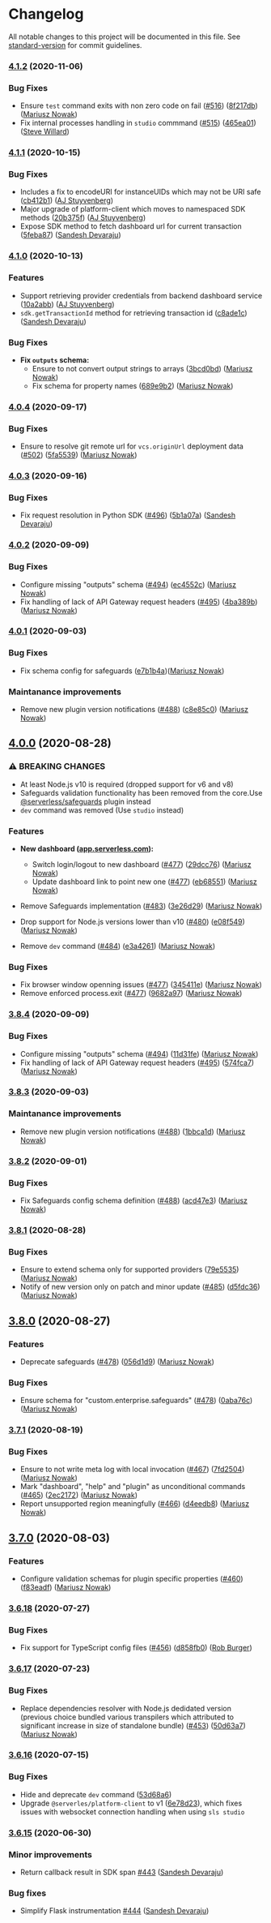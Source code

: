 # Changelog

All notable changes to this project will be documented in this file. See [standard-version](https://github.com/conventional-changelog/standard-version) for commit guidelines.

### [4.1.2](https://github.com/serverless/enterprise-plugin/compare/v4.1.1...v4.1.2) (2020-11-06)

### Bug Fixes

- Ensure `test` command exits with non zero code on fail ([#516](https://github.com/serverless/enterprise-plugin/issues/516)) ([8f217db](https://github.com/serverless/enterprise-plugin/commit/8f217dbbeab0e982b2b9ed17ff8f62911fd92f0a)) ([Mariusz Nowak](https://github.com/medikoo))
- Fix internal processes handling in `studio` commmand ([#515](https://github.com/serverless/enterprise-plugin/issues/515)) ([465ea01](https://github.com/serverless/enterprise-plugin/commit/465ea0141ca6ba621c8fe7452b1c3963e39735be)) ([Steve Willard](https://github.com/stevewillard))

### [4.1.1](https://github.com/serverless/enterprise-plugin/compare/v4.1.0...v4.1.1) (2020-10-15)

### Bug Fixes

- Includes a fix to encodeURI for instanceUIDs which may not be URI safe ([cb412b1](https://github.com/serverless/enterprise-plugin/commit/cb412b11f217772453679be57f3e29885af7762c)) ([AJ Stuyvenberg](https://github.com/astuyve))
- Major upgrade of platform-client which moves to namespaced SDK methods ([20b375f](https://github.com/serverless/enterprise-plugin/commit/20b375fd9ef935cf4aab44bff84d7daaeaa55f00)) ([AJ Stuyvenberg](https://github.com/astuyve))
- Expose SDK method to fetch dashboard url for current transaction ([5feba87](https://github.com/serverless/enterprise-plugin/commit/5feba8703eed6e41a76d9085135928bad91f7765)) ([Sandesh Devaraju](https://github.com/scouredimage))

### [4.1.0](https://github.com/serverless/enterprise-plugin/compare/v4.0.4...v4.1.0) (2020-10-13)

### Features

- Support retrieving provider credentials from backend dashboard service ([10a2abb](https://github.com/serverless/enterprise-plugin/commit/10a2abb23a198352171055f6a181ae5494f06e27)) ([AJ Stuyvenberg](https://github.com/astuyve))
- `sdk.getTransactionId` method for retrieving transaction id ([c8ade1c](https://github.com/serverless/enterprise-plugin/commit/c8ade1cdc8c8736de907207c55e9988114cec671)) ([Sandesh Devaraju](https://github.com/scouredimage))

### Bug Fixes

- **Fix `outputs` schema:**
  - Ensure to not convert output strings to arrays ([3bcd0bd](https://github.com/serverless/enterprise-plugin/commit/3bcd0bdcb17e51f35cf2eb454ced2882264ba368)) ([Mariusz Nowak](https://github.com/medikoo))
  - Fix schema for property names ([689e9b2](https://github.com/serverless/enterprise-plugin/commit/689e9b2c22e80e8708e603628ad669b2c59c2b35)) ([Mariusz Nowak](https://github.com/medikoo))

### [4.0.4](https://github.com/serverless/enterprise-plugin/compare/v4.0.3...v4.0.4) (2020-09-17)

### Bug Fixes

- Ensure to resolve git remote url for `vcs.originUrl` deployment data ([#502](https://github.com/serverless/enterprise-plugin/issues/502)) ([5fa5539](https://github.com/serverless/enterprise-plugin/commit/5fa553945120e02318379d4640978283815daca4)) ([Mariusz Nowak](https://github.com/medikoo))

### [4.0.3](https://github.com/serverless/enterprise-plugin/compare/v4.0.2...v4.0.3) (2020-09-16)

### Bug Fixes

- Fix request resolution in Python SDK ([#496](https://github.com/serverless/enterprise-plugin/issues/496)) ([5b1a07a](https://github.com/serverless/enterprise-plugin/commit/5b1a07a68309aa774478872de0f01e161e80174b)) ([Sandesh Devaraju](https://github.com/scouredimage))

### [4.0.2](https://github.com/serverless/enterprise-plugin/compare/v4.0.1...v4.0.2) (2020-09-09)

### Bug Fixes

- Configure missing "outputs" schema ([#494](https://github.com/serverless/enterprise-plugin/issues/494)) ([ec4552c](https://github.com/serverless/enterprise-plugin/commit/ec4552c8e7a154db155caaa298727279f54cd086)) ([Mariusz Nowak](https://github.com/medikoo))
- Fix handling of lack of API Gateway request headers ([#495](https://github.com/serverless/enterprise-plugin/issues/495)) ([4ba389b](https://github.com/serverless/enterprise-plugin/commit/4ba389bbd01db631bdb7df14a3e8ac0ab843f580)) ([Mariusz Nowak](https://github.com/medikoo))

### [4.0.1](https://github.com/serverless/enterprise-plugin/compare/v4.0.0...v4.0.1) (2020-09-03)

### Bug Fixes

- Fix schema config for safeguards ([e7b1b4a](https://github.com/serverless/enterprise-plugin/commit/e7b1b4a2a010ddd85c6a528c05e205e9eb2c0354))([Mariusz Nowak](https://github.com/medikoo))

### Maintanance improvements

- Remove new plugin version notifications ([#488](https://github.com/serverless/enterprise-plugin/issues/488)) ([c8e85c0](https://github.com/serverless/enterprise-plugin/commit/c8e85c0db5d6416445ad89d959a39afd89b67b5c)) ([Mariusz Nowak](https://github.com/medikoo))

## [4.0.0](https://github.com/serverless/enterprise-plugin/compare/v3.8.1...v4.0.0) (2020-08-28)

### ⚠ BREAKING CHANGES

- At least Node.js v10 is required (dropped support for v6 and v8)
- Safeguards validation functionality has been removed from the core.Use [@serverless/safeguards](https://github.com/serverless/safeguards-plugin) plugin instead
- `dev` command was removed (Use `studio` instead)

### Features

- **New dashboard ([app.serverless.com](https://app.serverless.com/)):**

  - Switch login/logout to new dashboard ([#477](https://github.com/serverless/enterprise-plugin/issues/477)) ([29dcc76](https://github.com/serverless/enterprise-plugin/commit/29dcc765b161869c420eb81dfea0a8bb9a49034b)) ([Mariusz Nowak](https://github.com/medikoo))
  - Update dashboard link to point new one ([#477](https://github.com/serverless/enterprise-plugin/issues/477)) ([eb68551](https://github.com/serverless/enterprise-plugin/commit/eb68551887d2c7a23830f0f67c041d99520b7441)) ([Mariusz Nowak](https://github.com/medikoo))

- Remove Safeguards implementation ([#483](https://github.com/serverless/enterprise-plugin/issues/483)) ([3e26d29](https://github.com/serverless/enterprise-plugin/commit/3e26d299fb63d2216325d467336938c825ddeccc)) ([Mariusz Nowak](https://github.com/medikoo))
- Drop support for Node.js versions lower than v10 ([#480](https://github.com/serverless/enterprise-plugin/issues/480)) ([e08f549](https://github.com/serverless/enterprise-plugin/commit/e08f549e711547dd9d1b86e373079046100f20e5)) ([Mariusz Nowak](https://github.com/medikoo))
- Remove `dev` command ([#484](https://github.com/serverless/enterprise-plugin/issues/484)) ([e3a4261](https://github.com/serverless/enterprise-plugin/commit/e3a4261e543cdea674506fee60b99f283c2d14fd)) ([Mariusz Nowak](https://github.com/medikoo))

### Bug Fixes

- Fix browser window openning issues ([#477](https://github.com/serverless/enterprise-plugin/issues/477)) ([345411e](https://github.com/serverless/enterprise-plugin/commit/345411ecf49e1eafa22eb1956418231eaaa1b377)) ([Mariusz Nowak](https://github.com/medikoo))
- Remove enforced process.exit ([#477](https://github.com/serverless/enterprise-plugin/issues/477)) ([9682a97](https://github.com/serverless/enterprise-plugin/commit/9682a97ed38da9ea1ae5d8f4266760773ce8d5ce)) ([Mariusz Nowak](https://github.com/medikoo))

### [3.8.4](https://github.com/serverless/enterprise-plugin/compare/v3.8.3...v3.8.4) (2020-09-09)

### Bug Fixes

- Configure missing "outputs" schema ([#494](https://github.com/serverless/enterprise-plugin/issues/494)) ([11d31fe](https://github.com/serverless/enterprise-plugin/commit/11d31fe74a1e332a1e62730c216d8de92805846a)) ([Mariusz Nowak](https://github.com/medikoo))
- Fix handling of lack of API Gateway request headers ([#495](https://github.com/serverless/enterprise-plugin/issues/495)) ([574fca7](https://github.com/serverless/enterprise-plugin/commit/574fca79f0b9ad8569cb9f829481e055b87914b6)) ([Mariusz Nowak](https://github.com/medikoo))

### [3.8.3](https://github.com/serverless/enterprise-plugin/compare/v3.8.2...v3.8.3) (2020-09-03)

### Maintanance improvements

- Remove new plugin version notifications ([#488](https://github.com/serverless/enterprise-plugin/issues/488)) ([1bbca1d](https://github.com/serverless/enterprise-plugin/commit/1bbca1db47843be6ccc8cef38d09fda86b757f98)) ([Mariusz Nowak](https://github.com/medikoo))

### [3.8.2](https://github.com/serverless/enterprise-plugin/compare/v3.8.1...v3.8.2) (2020-09-01)

### Bug Fixes

- Fix Safeguards config schema definition ([#488](https://github.com/serverless/enterprise-plugin/issues/488)) ([acd47e3](https://github.com/serverless/enterprise-plugin/commit/acd47e37a0a014738625f6a0323b57207ec6ee67)) ([Mariusz Nowak](https://github.com/medikoo))

### [3.8.1](https://github.com/serverless/enterprise-plugin/compare/v3.8.0...v3.8.1) (2020-08-28)

### Bug Fixes

- Ensure to extend schema only for supported providers ([79e5535](https://github.com/serverless/enterprise-plugin/commit/79e55353251fdd08dc1067d27e685962a1c3432e)) ([Mariusz Nowak](https://github.com/medikoo))
- Notify of new version only on patch and minor update ([#485](https://github.com/serverless/enterprise-plugin/issues/485)) ([d5fdc36](https://github.com/serverless/enterprise-plugin/commit/d5fdc363f67ef009b9aed20f604507ec63435df3)) ([Mariusz Nowak](https://github.com/medikoo))

## [3.8.0](https://github.com/serverless/enterprise-plugin/compare/v3.7.1...v3.8.0) (2020-08-27)

### Features

- Deprecate safeguards ([#478](https://github.com/serverless/enterprise-plugin/issues/478)) ([056d1d9](https://github.com/serverless/enterprise-plugin/commit/056d1d9afed31ed0af3c759c06f27d87a433e40f)) ([Mariusz Nowak](https://github.com/medikoo))

### Bug Fixes

- Ensure schema for "custom.enterprise.safeguards" ([#478](https://github.com/serverless/enterprise-plugin/issues/478)) ([0aba76c](https://github.com/serverless/enterprise-plugin/commit/0aba76c6f6a7ac78583ae9da6cfba8caf159a45c)) ([Mariusz Nowak](https://github.com/medikoo))

### [3.7.1](https://github.com/serverless/enterprise-plugin/compare/v3.7.0...v3.7.1) (2020-08-19)

### Bug Fixes

- Ensure to not write meta log with local invocation ([#467](https://github.com/serverless/enterprise-plugin/issues/467)) ([7fd2504](https://github.com/serverless/enterprise-plugin/commit/7fd2504868e4e44cffec8868ed9e80cd95067656)) ([Mariusz Nowak](https://github.com/medikoo))
- Mark "dashboard", "help" and "plugin" as unconditional commands ([#465](https://github.com/serverless/enterprise-plugin/issues/465)) ([2ec2172](https://github.com/serverless/enterprise-plugin/commit/2ec21728eafbe682a5c2d0619ee7f4c581616b03)) ([Mariusz Nowak](https://github.com/medikoo))
- Report unsupported region meaningfully ([#466](https://github.com/serverless/enterprise-plugin/issues/466)) ([d4eedb8](https://github.com/serverless/enterprise-plugin/commit/d4eedb8ccbee41bb3bde7d51db8faa200d5c84c7)) ([Mariusz Nowak](https://github.com/medikoo))

## [3.7.0](https://github.com/serverless/enterprise-plugin/compare/v3.6.18...v3.7.0) (2020-08-03)

### Features

- Configure validation schemas for plugin specific properties ([#460](https://github.com/serverless/enterprise-plugin/issues/460)) ([f83eadf](https://github.com/serverless/enterprise-plugin/commit/f83eadf4a95f8918f4f882f43c17b6b8deccb65f)) ([Mariusz Nowak](https://github.com/medikoo))

### [3.6.18](https://github.com/serverless/enterprise-plugin/compare/v3.6.17...v3.6.18) (2020-07-27)

### Bug Fixes

- Fix support for TypeScript config files ([#456](https://github.com/serverless/enterprise-plugin/issues/456)) ([d858fb0](https://github.com/serverless/enterprise-plugin/commit/d858fb0ffba17ba516490a5e9ea925a5b6599be0)) ([Rob Burger](https://github.com/robburger))

### [3.6.17](https://github.com/serverless/enterprise-plugin/compare/v3.6.16...v3.6.17) (2020-07-23)

### Bug Fixes

- Replace dependencies resolver with Node.js dedidated version (previous choice bundled various transpilers which attributed to significant increase in size of standalone bundle) ([#453](https://github.com/serverless/enterprise-plugin/pull/453)) ([50d63a7](https://github.com/serverless/enterprise-plugin/commit/50d63a7e9efca1faf3f267785cc2190057069951)) ([Mariusz Nowak](https://github.com/medikoo))

### [3.6.16](https://github.com/serverless/enterprise-plugin/compare/v3.6.15...v3.6.16) (2020-07-15)

### Bug Fixes

- Hide and deprecate `dev` command ([53d68a6](https://github.com/serverless/enterprise-plugin/commit/53d68a606717a9b20f326c5252a71603d5f9e580))
- Upgrade `@serverles/platform-client` to v1 ([6e78d23](https://github.com/serverless/enterprise-plugin/commit/6e78d2376276972e1e5d02e1a273a9b6c53b0652)), which fixes issues with websocket connection handling when using `sls studio`

### [3.6.15](https://github.com/serverless/enterprise-plugin/compare/v3.6.14...v3.6.15) (2020-06-30)

### Minor improvements

- Return callback result in SDK span [#443](https://github.com/serverless/enterprise-plugin/pull/443) ([Sandesh Devaraju](https://github.com/scouredimage))

### Bug fixes

- Simplify Flask instrumentation [#444](https://github.com/serverless/enterprise-plugin/pull/444) ([Sandesh Devaraju](https://github.com/scouredimage))
